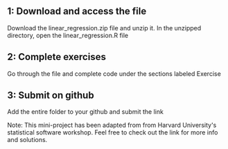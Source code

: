 ## 1: Download and access the file

Download the linear_regression.zip file and unzip it. In the unzipped directory, open the linear_regression.R file

## 2: Complete exercises

Go through the file and complete code under the sections labeled Exercise

## 3: Submit on github

Add the entire folder to your github and submit the link

Note: This mini-project has been adapted from from Harvard University's statistical software workshop. Feel free to check out the link for more info and solutions.
